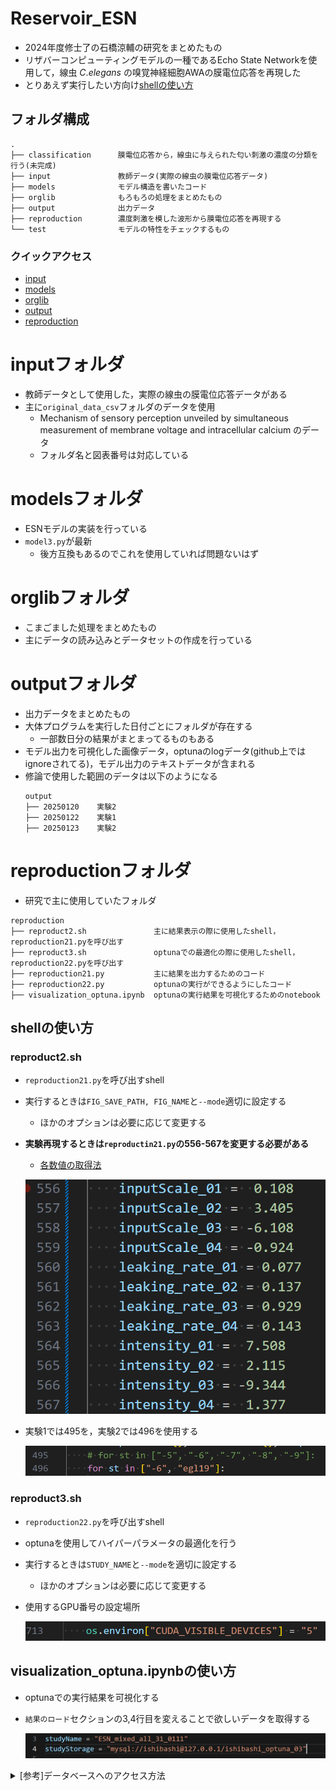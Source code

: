 ﻿# Reservoir_ESN
- 2024年度修士了の石橋涼輔の研究をまとめたもの
- リザバーコンピューティングモデルの一種であるEcho State Networkを使用して，線虫 $C.elegans$ の嗅覚神経細胞AWAの膜電位応答を再現した
- とりあえず実行したい方向け[shellの使い方](#shellの使い方)

## フォルダ構成

```
.
├── classification      膜電位応答から，線虫に与えられた匂い刺激の濃度の分類を行う(未完成)
├── input               教師データ(実際の線虫の膜電位応答データ)
├── models              モデル構造を書いたコード
├── orglib              もろもろの処理をまとめたもの
├── output              出力データ
├── reproduction        濃度刺激を模した波形から膜電位応答を再現する
└── test                モデルの特性をチェックするもの
```
### クイックアクセス
- [input](#inputフォルダ)
- [models](#modelsフォルダ)
- [orglib](#orglibフォルダ)
- [output](#outputフォルダ)
- [reproduction](#reproductionフォルダ)




# inputフォルダ

- 教師データとして使用した，実際の線虫の膜電位応答データがある
- 主に`original_data_csv`フォルダのデータを使用
    - Mechanism of sensory perception unveiled by simultaneous measurement of membrane voltage and intracellular calcium のデータ
    - フォルダ名と図表番号は対応している


<!-- [^unveiled]:Tokunaga, Terumasa, et al. "Mechanism of sensory perception unveiled by simultaneous measurement of membrane voltage and intracellular calcium." Communications Biology 7.1 (2024): 1150. -->



# modelsフォルダ

- ESNモデルの実装を行っている
- `model3.py`が最新
    - 後方互換もあるのでこれを使用していれば問題ないはず


# orglibフォルダ

- こまごました処理をまとめたもの
- 主にデータの読み込みとデータセットの作成を行っている


# outputフォルダ

- 出力データをまとめたもの
- 大体プログラムを実行した日付ごとにフォルダが存在する
    - 一部数日分の結果がまとまってるものもある
- モデル出力を可視化した画像データ，optunaのlogデータ(github上ではignoreされてる)，モデル出力のテキストデータが含まれる
- 修論で使用した範囲のデータは以下のようになる
    ```
    output
    ├── 20250120    実験2
    ├── 20250122    実験1
    ├── 20250123    実験2
    ```


# reproductionフォルダ

- 研究で主に使用していたフォルダ
```
reproduction
├── reproduct2.sh               主に結果表示の際に使用したshell，reproduction21.pyを呼び出す
├── reproduct3.sh               optunaでの最適化の際に使用したshell，reproduction22.pyを呼び出す
├── reproduction21.py           主に結果を出力するためのコード
├── reproduction22.py           optunaの実行ができるようにしたコード
├── visualization_optuna.ipynb  optunaの実行結果を可視化するためのnotebook
```

## shellの使い方

### reproduct2.sh

- `reproduction21.py`を呼び出すshell
- 実行するときは`FIG_SAVE_PATH, FIG_NAME`と`--mode`適切に設定する
    - ほかのオプションは必要に応じて変更する
- **実験再現するときは`reproductin21.py`の556-567を変更する必要がある**
    - [各数値の取得法](#visualization_optuna.ipynbの使い方)

    ![数値設定部分](images/hyperparamators.png)

- 実験1では495を，実験2では496を使用する

    ![使用するデータ変更部分](images/dataset_change.png)

### reproduct3.sh

- `reproduction22.py`を呼び出すshell
- optunaを使用してハイパーパラメータの最適化を行う
- 実行するときは`STUDY_NAME`と`--mode`を適切に設定する
    - ほかのオプションは必要に応じて変更する
- 使用するGPU番号の設定場所

    ![GPU番号の変更部分](images/GPU_select.png)


## visualization_optuna.ipynbの使い方

- optunaでの実行結果を可視化する
- `結果のロード`セクションの3,4行目を変えることで欲しいデータを取得する

    ![studyNameなどの設定場所](images/study_setting.png)

<details><summary>[参考]データベースへのアクセス方法</summary>

- optunaでの並列化のために`mySQL`を使用している
- アカウント情報と簡単な操作法

```
# アカウント情報
username : ishibashi (root権限あり)
password : 無し

# mysqlコマンド

## mysqlに入る(-pはオプション)
mysql -u [username] -p [password]

## databaseやtableを見る
show databases;
show tables;

## databaseに入る
use [database name]

## テーブルの操作は通常のsqlと同様
```

</details>


